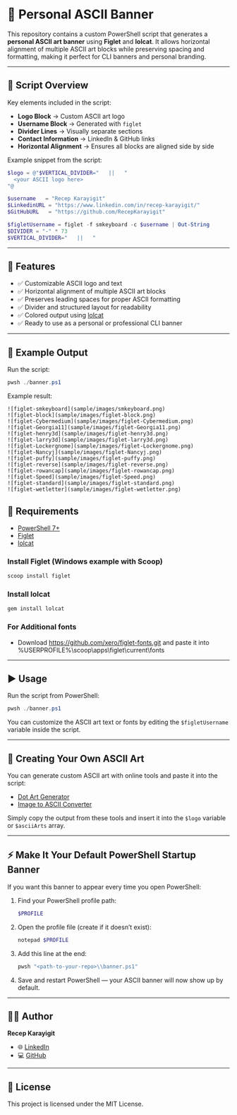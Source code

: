 # 🎨 Personal ASCII Banner

This repository contains a custom PowerShell script that generates a **personal ASCII art banner** using **Figlet** and **lolcat**.
It allows horizontal alignment of multiple ASCII art blocks while preserving spacing and formatting, making it perfect for CLI banners and personal branding.

---

## 📜 Script Overview

Key elements included in the script:

- **Logo Block** → Custom ASCII art logo
- **Username Block** → Generated with `figlet`
- **Divider Lines** → Visually separate sections
- **Contact Information** → LinkedIn & GitHub links
- **Horizontal Alignment** → Ensures all blocks are aligned side by side

Example snippet from the script:

```powershell
$logo = @"$VERTICAL_DIVIDER="   ||   "
  <your ASCII logo here>
"@

$username   = "Recep Karayigit"
$LinkedinURL = "https://www.linkedin.com/in/recep-karayigit/"
$GitHubURL   = "https://github.com/RecepKarayigit"

$figletUsername = figlet -f smkeyboard -c $username | Out-String
$DIVIDER = "-" * 73
$VERTICAL_DIVIDER="   ||   "
```

---

## 🚀 Features

- ✅ Customizable ASCII logo and text
- ✅ Horizontal alignment of multiple ASCII art blocks
- ✅ Preserves leading spaces for proper ASCII formatting
- ✅ Divider and structured layout for readability
- ✅ Colored output using [lolcat](https://github.com/busyloop/lolcat)
- ✅ Ready to use as a personal or professional CLI banner

---

## 📸 Example Output

Run the script:

```powershell
pwsh ./banner.ps1
```

Example result:

```
![figlet-smkeyboard](sample/images/smkeyboard.png)
![figlet-block](sample/images/figlet-block.png)
![figlet-Cybermedium](sample/images/figlet-Cybermedium.png)
![figlet-Georgia11](sample/images/figlet-Georgia11.png)
![figlet-henry3d](sample/images/figlet-henry3d.png)
![figlet-larry3d](sample/images/figlet-larry3d.png)
![figlet-Lockergnome](sample/images/figlet-Lockergnome.png)
![figlet-Nancyj](sample/images/figlet-Nancyj.png)
![figlet-puffy](sample/images/figlet-puffy.png)
![figlet-reverse](sample/images/figlet-reverse.png)
![figlet-rowancap](sample/images/figlet-rowancap.png)
![figlet-Speed](sample/images/figlet-Speed.png)
![figlet-standard](sample/images/figlet-standard.png)
![figlet-wetletter](sample/images/figlet-wetletter.png)
```

## 🔧 Requirements

- [PowerShell 7+](https://learn.microsoft.com/powershell/)
- [Figlet](http://www.figlet.org/)
- [lolcat](https://github.com/busyloop/lolcat)

### Install Figlet (Windows example with Scoop)

```powershell
scoop install figlet
```

### Install lolcat

```powershell
gem install lolcat
```

### For Additional fonts

- Download https://github.com/xero/figlet-fonts.git and paste it into %USERPROFILE%\scoop\apps\figlet\current\fonts

---

## ▶️ Usage

Run the script from PowerShell:

```powershell
pwsh ./banner.ps1
```

You can customize the ASCII art text or fonts by editing the `$figletUsername` variable inside the script.

---

## 🎨 Creating Your Own ASCII Art

You can generate custom ASCII art with online tools and paste it into the script:

- [Dot Art Generator](https://emojicombos.com/dot-art-generator)
- [Image to ASCII Converter](https://www.asciiart.eu/image-to-ascii)

Simply copy the output from these tools and insert it into the `$logo` variable or `$asciiArts` array.

---

## ⚡ Make It Your Default PowerShell Startup Banner

If you want this banner to appear every time you open PowerShell:

1. Find your PowerShell profile path:

   ```powershell
   $PROFILE
   ```

2. Open the profile file (create if it doesn’t exist):

   ```powershell
   notepad $PROFILE
   ```

3. Add this line at the end:

   ```powershell
   pwsh "<path-to-your-repo>\\banner.ps1"
   ```

4. Save and restart PowerShell — your ASCII banner will now show up by default.

---

## 🧑‍💻 Author

**Recep Karayigit**

- 🌐 [LinkedIn](https://www.linkedin.com/in/recep-karayigit/)
- 💻 [GitHub](https://github.com/RecepKarayigit)

---

## 📜 License

This project is licensed under the MIT License.
